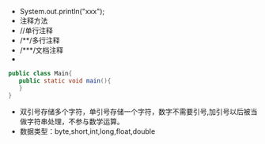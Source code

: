  - System.out.println("xxx");
 - 注释方法
 - //单行注释
 - /**/多行注释
 - /***/文档注释
 -
 ```java
public class Main{
	public static void main(){
	}
}
```
- 双引号存储多个字符，单引号存储一个字符，数字不需要引号,加引号以后被当做字符串处理，不参与数学运算。
- 数据类型：byte,short,int,long,float,double

<!--stackedit_data:
eyJoaXN0b3J5IjpbLTEyODk2MTQ1MzAsLTEwNDkwOTcwNjIsLT
EzNjk3NDcxMDEsODcwNzk4OTksNzI2OTM3MjZdfQ==
-->